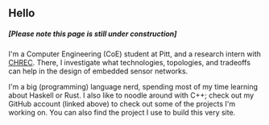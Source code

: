 

## Hello

##### [Please note this page is still under construction]


I'm a Computer Engineering (CoE) student at Pitt, and a research intern with [CHREC](http://www.iucrc.org/center/nsf-center-high-performance-reconfigurable-computing).
There, I investigate what technologies, topologies, and tradeoffs can help in the design of embedded sensor networks.

I'm a big (programming) language nerd, spending most of my time learning about Haskell or Rust.
I also like to noodle around with C++; check out my GitHub account (linked above) to check out some of the projects I'm working on. You can also find the project I use to build this very site.